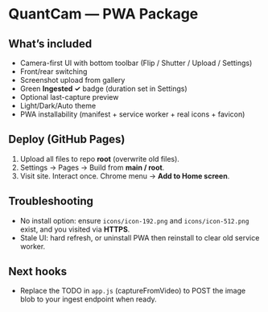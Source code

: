 # QuantCam — PWA Package

## What’s included
- Camera-first UI with bottom toolbar (Flip / Shutter / Upload / Settings)
- Front/rear switching
- Screenshot upload from gallery
- Green **Ingested ✓** badge (duration set in Settings)
- Optional last-capture preview
- Light/Dark/Auto theme
- PWA installability (manifest + service worker + real icons + favicon)

## Deploy (GitHub Pages)
1. Upload all files to repo **root** (overwrite old files).
2. Settings → Pages → Build from **main / root**.
3. Visit site. Interact once. Chrome menu → **Add to Home screen**.

## Troubleshooting
- No install option: ensure `icons/icon-192.png` and `icons/icon-512.png` exist, and you visited via **HTTPS**.
- Stale UI: hard refresh, or uninstall PWA then reinstall to clear old service worker.

## Next hooks
- Replace the TODO in `app.js` (captureFromVideo) to POST the image blob to your ingest endpoint when ready.
